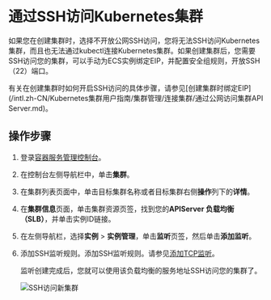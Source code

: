 # 通过SSH访问Kubernetes集群

如果您在创建集群时，选择不开放公网SSH访问，您将无法SSH访问Kubernetes集群，而且也无法通过kubectl连接Kubernetes集群。如果创建集群后，您需要SSH访问您的集群，可以手动为ECS实例绑定EIP，并配置安全组规则，开放SSH（22）端口。

有关在创建集群时如何开启SSH访问的具体步骤，请参见[创建集群时绑定EIP](/intl.zh-CN/Kubernetes集群用户指南/集群管理/连接集群/通过公网访问集群API Server.md)。

## 操作步骤

1.  登录[容器服务管理控制台](https://cs.console.aliyun.com)。

2.  在控制台左侧导航栏中，单击**集群**。

3.  在集群列表页面中，单击目标集群名称或者目标集群右侧**操作**列下的**详情**。

4.  在**集群信息**页面，单击集群资源页签，找到您的**APIServer 负载均衡（SLB）**，并单击实例ID链接。

5.  在左侧导航栏，选择**实例** \> **实例管理**，单击**监听**页签，然后单击**添加监听**。

6.  添加SSH监听规则。添加SSH监听规则。请参见[添加TCP监听](/intl.zh-CN/传统型负载均衡CLB/用户指南/监听/添加TCP监听.md)。

    监听创建完成后，您就可以使用该负载均衡的服务地址SSH访问您的集群了。

    ![SSH访问新集群](https://static-aliyun-doc.oss-accelerate.aliyuncs.com/assets/img/zh-CN/1475659951/p9054.png)


